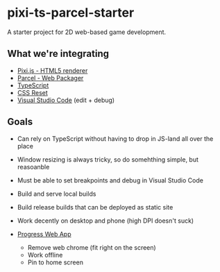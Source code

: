 # pixi-ts-parcel-starter

A starter project for 2D web-based game development.

## What we're integrating

* [Pixi.js - HTML5 renderer](https://github.com/pixijs/pixijs)
* [Parcel - Web Packager](https://github.com/parcel-bundler/parcel)
* [TypeScript](https://www.typescriptlang.org/)
* [CSS Reset](https://www.joshwcomeau.com/css/custom-css-reset/)
* [Visual Studio Code](https://code.visualstudio.com/) (edit + debug)

## Goals

* Can rely on TypeScript without having to drop in JS-land all over the place
* Window resizing is always tricky, so do somehthing simple, but reasoanble
* Must be able to set breakpoints and debug in Visual Studio Code
* Build and serve local builds
* Build release builds that can be deployed as static site
* Work decently on desktop and phone (high DPI doesn't suck)

* [Progress Web App](https://github.com/pwa-builder/pwa-starter)
  *   Remove web chrome (fit right on the screen)
  *   Work offline
  *   Pin to home screen
